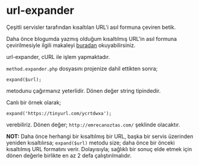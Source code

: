# url-expander

Çeşitli servisler tarafından kısaltılan URL'i asıl formuna çeviren betik.

Daha önce blogumda yazmış olduğum kısaltılmış URL'in asıl formuna çevirilmesiyle ilgili makaleyi [buradan](http://emrecanoztas.com/kisaltilmis-url-yapisini-asil-formuna-cevirme/) okuyabilirsiniz.

url-expander, cURL ile işlem yapmaktadır.

`method.expander.php` dosyasını projenize dahil ettikten sonra;
```
expand($url);
```
metodunu çağırmanız yeterlidir. Dönen değer string tipindedir.

Canlı bir örnek olarak;
```
expand('https://tinyurl.com/ycrtdwxa');
```
verebiliriz. Dönen değer; `http://emrecanoztas.com/` şeklinde olacaktır.


**NOT:** Daha önce herhangi bir kısaltılmış bir URL, başka bir servis üzerinden yeniden kısaltılırsa; `expand($url)` metodu size;
daha önce bir önceki kısaltılmış URL formatını verir. Dolayısıyla; sağlıklı bir sonuç elde etmek için dönen değerle birlikte en az 2 defa
çalıştırılmalıdır.
